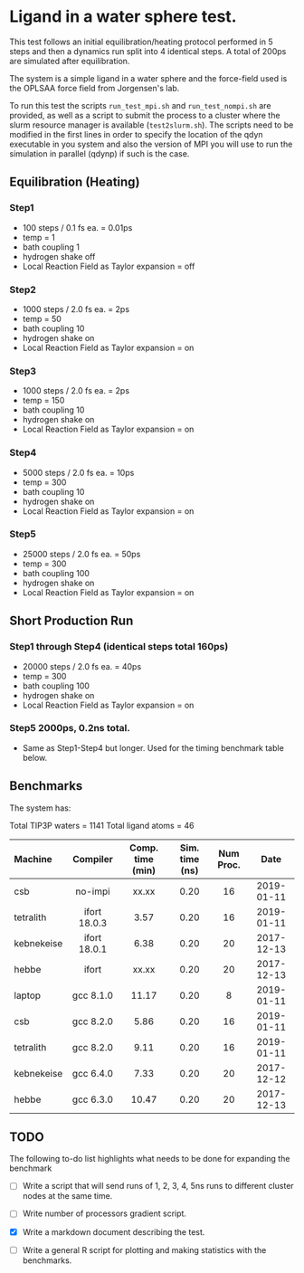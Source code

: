 Ligand in a water sphere test.  
================================================================================

This test follows an initial equilibration/heating protocol performed 
in 5 steps and then a dynamics run split into 4 identical steps. A total of
200ps are simulated after equilibration.

The system is a simple ligand in a water sphere and the
force-field used is the OPLSAA force field from Jorgensen's lab.

To run this test the scripts `run_test_mpi.sh` and `run_test_nompi.sh` are
provided, as well as a script to submit the process to a cluster where the
slurm resource manager is available (`test2slurm.sh`). The scripts need to be
modified in the first lines in order to specify the location of the qdyn
executable in you system and also the version of MPI you will use to run the
simulation in parallel (qdynp) if such is the case.


Equilibration (Heating)  
--------------------------------------------------------------------------------

### Step1  
 - 100 steps / 0.1 fs ea. = 0.01ps
 - temp = 1
 - bath coupling 1
 - hydrogen shake off
 - Local Reaction Field as Taylor expansion = off


### Step2  
 - 1000 steps / 2.0 fs ea. = 2ps
 - temp = 50
 - bath coupling 10
 - hydrogen shake on
 - Local Reaction Field as Taylor expansion = on


### Step3  
 - 1000 steps / 2.0 fs ea. = 2ps
 - temp = 150
 - bath coupling 10
 - hydrogen shake on
 - Local Reaction Field as Taylor expansion = on


### Step4  
 - 5000 steps / 2.0 fs ea. = 10ps
 - temp = 300
 - bath coupling 10
 - hydrogen shake on
 - Local Reaction Field as Taylor expansion = on


### Step5  
 - 25000 steps / 2.0 fs ea. = 50ps
 - temp = 300
 - bath coupling 100
 - hydrogen shake on
 - Local Reaction Field as Taylor expansion = on



Short Production Run
--------------------------------------------------------------------------------

### Step1 through Step4 (identical steps total 160ps)  
 - 20000 steps / 2.0 fs ea. = 40ps
 - temp = 300
 - bath coupling 100
 - hydrogen shake on
 - Local Reaction Field as Taylor expansion = on

### Step5 2000ps, 0.2ns total.  
 - Same as Step1-Step4 but longer. Used for the timing benchmark table below.

  

Benchmarks
--------------------------------------------------------------------------------

The system has:

Total TIP3P waters = 1141
Total ligand atoms = 46


|  Machine     | Compiler    | Comp. time (min) | Sim. time (ns) | Num Proc. |    Date    |
|:-------------|:-----------:|:----------------:|:--------------:|:---------:|:----------:|
| csb          | no-impi     | xx.xx            |      0.20      |   16      | 2019-01-11 |
| tetralith    | ifort 18.0.3|  3.57            |      0.20      |   16      | 2019-01-11 |
| kebnekeise   | ifort 18.0.1|  6.38            |      0.20      |   20      | 2017-12-13 |
| hebbe        | ifort       | xx.xx            |      0.20      |   20      | 2017-12-13 |
| laptop       | gcc 8.1.0   | 11.17            |      0.20      |    8      | 2019-01-11 |
| csb          | gcc 8.2.0   |  5.86            |      0.20      |   16      | 2019-01-11 |
| tetralith    | gcc 8.2.0   |  9.11            |      0.20      |   16      | 2019-01-11 |
| kebnekeise   | gcc 6.4.0   |  7.33            |      0.20      |   20      | 2017-12-12 |
| hebbe        | gcc 6.3.0   | 10.47            |      0.20      |   20      | 2017-12-13 |



TODO
--------------------------------------------------------------------------------

The following to-do list highlights what needs to be done for
expanding the benchmark

- [ ] Write a script that will send runs of 1, 2, 3, 4, 5ns runs to
      different cluster nodes at the same time.
- [ ] Write number of processors gradient script.
- [x] Write a markdown document describing the test.
- [ ] Write a general R script for plotting and making statistics with
      the benchmarks.


